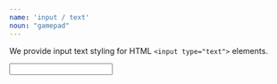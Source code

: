 ```yaml
---
name: 'input / text'
noun: "gamepad"
---
```


We provide input text styling for HTML `<input type="text">` elements.

<input type="text"></input>